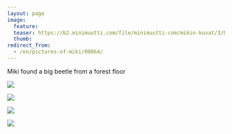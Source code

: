 ```yaml
---
layout: page
image:
  feature:
  teaser: https://b2.minimuutti.com/file/minimuutti-com/mikin-kuvat/3/DS31119-245px.jpg
  thumb:
redirect_from:
  - /en/pictures-of-miki/00064/
---
```


Miki found a big beetle from a forest floor

![](https://b2.minimuutti.com/file/minimuutti-com/mikin-kuvat/3/DS31147-800px.jpg)

![](https://b2.minimuutti.com/file/minimuutti-com/mikin-kuvat/3/DS31128-800px.jpg)

![](https://b2.minimuutti.com/file/minimuutti-com/mikin-kuvat/3/DS31126-800px.jpg)

![](https://b2.minimuutti.com/file/minimuutti-com/mikin-kuvat/3/DS31119-800px.jpg)
